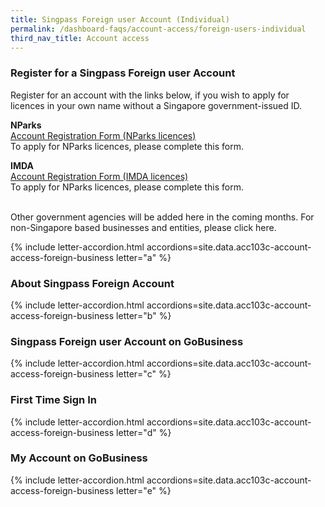 ```yaml
---
title: Singpass Foreign user Account (Individual)
permalink: /dashboard-faqs/account-access/foreign-users-individual
third_nav_title: Account access
---
```


### Register for a Singpass Foreign user Account

Register for an account with the links below, if you wish to apply for licences in your own name without a Singapore government-issued ID.

**NParks**
<br>[Account Registration Form (NParks licences)](https://avs-eservices.nparks.gov.sg/eservices/sfa-registration)
<br>To apply for NParks licences, please complete this form.

**IMDA**
<br>[Account Registration Form (IMDA licences)](https://go.gov.sg/imda-sfa)
<br>To apply for NParks licences, please complete this form.

<br>Other government agencies will be added here in the coming months. For non-Singapore based businesses and entities, please click here.

{% include letter-accordion.html accordions=site.data.acc103c-account-access-foreign-business letter="a" %}

### About Singpass Foreign Account

{% include letter-accordion.html accordions=site.data.acc103c-account-access-foreign-business letter="b" %}

### Singpass Foreign user Account on GoBusiness

{% include letter-accordion.html accordions=site.data.acc103c-account-access-foreign-business letter="c" %}

### First Time Sign In

{% include letter-accordion.html accordions=site.data.acc103c-account-access-foreign-business letter="d" %}

### My Account on GoBusiness

{% include letter-accordion.html accordions=site.data.acc103c-account-access-foreign-business letter="e" %}